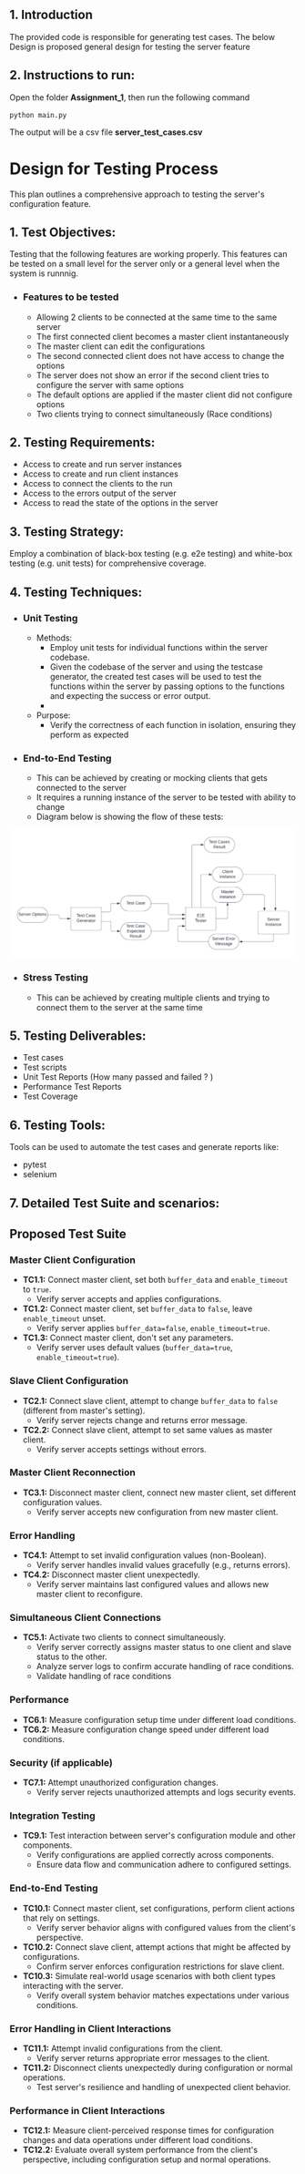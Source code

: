 ## 1. Introduction

The provided code is responsible for generating test cases. The below Design is proposed general design for testing the
server feature

## 2. Instructions to run:

Open the folder **Assignment_1**, then run the following command

```shell
python main.py
```
The output will be a csv file **server_test_cases.csv**
# Design for Testing Process

This plan outlines a comprehensive approach to testing the server's configuration feature.

## 1. Test Objectives:

Testing that the following features are working properly.
This features can be tested on a small level for the server only or a general level when the system is runnnig.

- ### Features to be tested
    - Allowing 2 clients to be connected at the same time to the same server
    - The first connected client becomes a master client instantaneously
    - The master client can edit the configurations
    - The second connected client does not have access to change the options
    - The server does not show an error if the second client tries to configure the server with same options
    - The default options are applied if the master client did not configure options
    - Two clients trying to connect simultaneously (Race conditions)

## 2. Testing Requirements:

- Access to create and run server instances
- Access to create and run client instances
- Access to connect the clients to the run
- Access to the errors output of the server
- Access to read the state of the options in the server

## 3. Testing Strategy:

Employ a combination of black-box testing (e.g. e2e testing) and white-box testing (e.g. unit tests) for comprehensive
coverage.

## 4. Testing Techniques:

- ### Unit Testing
    - Methods:
        - Employ unit tests for individual functions within the server codebase.
        - Given the codebase of the server and using the testcase generator, the created test cases will be used to test
          the functions within the server by passing options to the functions and expecting the success or error output.
        -
    - Purpose:
        - Verify the correctness of each function in isolation, ensuring they perform as expected
- ### End-to-End Testing
    - This can be achieved by creating or mocking clients that gets connected to the server
    - It requires a running instance of the server to be tested with ability to change
    - Diagram below is showing the flow of these tests:

![Blank diagram.png](ServerTestE2E.png)

- ### Stress Testing
    - This can be achieved by creating multiple clients and trying to connect them to the server at the same time

## 5. Testing Deliverables:

- Test cases
- Test scripts
- Unit Test Reports (How many passed and failed ? )
- Performance Test Reports
- Test Coverage

## 6. Testing Tools:

Tools can be used to automate the test cases and generate reports like:

- pytest
- selenium

## 7. Detailed Test Suite and scenarios:

## Proposed Test Suite 

### Master Client Configuration

- **TC1.1:** Connect master client, set both `buffer_data` and `enable_timeout` to `true`.
    - Verify server accepts and applies configurations.
- **TC1.2:** Connect master client, set `buffer_data` to `false`, leave `enable_timeout` unset.
    - Verify server applies `buffer_data=false`, `enable_timeout=true`.
- **TC1.3:** Connect master client, don't set any parameters.
    - Verify server uses default values (`buffer_data=true`, `enable_timeout=true`).

### Slave Client Configuration

- **TC2.1:** Connect slave client, attempt to change `buffer_data` to `false` (different from master's setting).
    - Verify server rejects change and returns error message.
- **TC2.2:** Connect slave client, attempt to set same values as master client.
    - Verify server accepts settings without errors.

### Master Client Reconnection

- **TC3.1:** Disconnect master client, connect new master client, set different configuration values.
    - Verify server accepts new configuration from new master client.

### Error Handling

- **TC4.1:** Attempt to set invalid configuration values (non-Boolean).
    - Verify server handles invalid values gracefully (e.g., returns errors).
- **TC4.2:** Disconnect master client unexpectedly.
    - Verify server maintains last configured values and allows new master client to reconfigure.

### Simultaneous Client Connections

- **TC5.1:** Activate two clients to connect simultaneously.
    - Verify server correctly assigns master status to one client and slave status to the other.
    - Analyze server logs to confirm accurate handling of race conditions.
    - Validate handling of race conditions

### Performance

- **TC6.1:** Measure configuration setup time under different load conditions.
- **TC6.2:** Measure configuration change speed under different load conditions.

### Security (if applicable)

- **TC7.1:** Attempt unauthorized configuration changes.
    - Verify server rejects unauthorized attempts and logs security events.

### Integration Testing

- **TC9.1:** Test interaction between server's configuration module and other components.
    - Verify configurations are applied correctly across components.
    - Ensure data flow and communication adhere to configured settings.

### End-to-End Testing

- **TC10.1:** Connect master client, set configurations, perform client actions that rely on settings.
    - Verify server behavior aligns with configured values from the client's perspective.
- **TC10.2:** Connect slave client, attempt actions that might be affected by configurations.
    - Confirm server enforces configuration restrictions for slave client.
- **TC10.3:** Simulate real-world usage scenarios with both client types interacting with the server.
    - Verify overall system behavior matches expectations under various conditions.

### Error Handling in Client Interactions

- **TC11.1:** Attempt invalid configurations from the client.
    - Verify server returns appropriate error messages to the client.
- **TC11.2:** Disconnect clients unexpectedly during configuration or normal operations.
    - Test server's resilience and handling of unexpected client behavior.

### Performance in Client Interactions

- **TC12.1:** Measure client-perceived response times for configuration changes and data operations under different load
  conditions.
- **TC12.2:** Evaluate overall system performance from the client's perspective, including configuration setup and
  normal operations.
